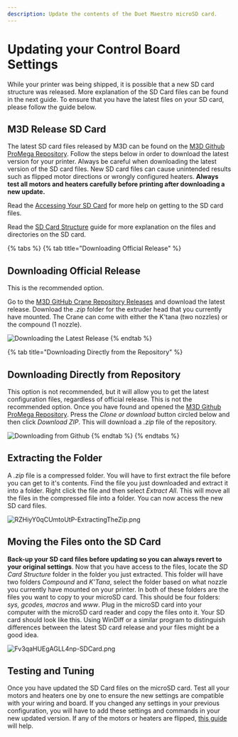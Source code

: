 ```yaml
---
description: Update the contents of the Duet Maestro microSD card.
---
```


# Updating your Control Board Settings

While your printer was being shipped, it is possible that a new SD card structure was released. More explanation of the SD Card files can be found in the next guide. To ensure that you have the latest files on your SD card, please follow the guide below.

## M3D Release SD Card

The latest SD card files released by M3D can be found on the [M3D Github ProMega Repository](https://github.com/PrintM3D/Crane). Follow the steps below in order to download the latest version for your printer. Always be careful when downloading the latest version of the SD card files. New SD card files can cause unintended results such as flipped motor directions or wrongly configured heaters. **Always test all motors and heaters carefully before printing after downloading a new update.**

Read the [Accessing Your SD Card](https://m3d.gitbook.io/promega-docs/getting-started/accessing-your-sd-card) for more help on getting to the SD card files.

Read the [SD Card Structure](https://m3d.gitbook.io/promega-docs/getting-started/sd-card-structure) guide for more explanation on the files and directories on the SD card.

{% tabs %}
{% tab title="Downloading Official Release" %}
## Downloading Official Release

This is the recommended option.

Go to the [M3D GitHub Crane Repository Releases](https://github.com/PrintM3D/Crane/releases) and download the latest release. Download the _.zip_ folder for the extruder head that you currently have mounted. The Crane can come with either the K'tana \(two nozzles\) or the compound \(1 nozzle\).

![Downloading the Latest Release](../.gitbook/assets/wheretoinstallnewsdstuff.png)
{% endtab %}

{% tab title="Downloading Directly from the Repository" %}
## Downloading Directly from Repository

This option is not recommended, but it will allow you to get the latest configuration files, regardless of official release. This is not the recommended option. Once you have found and opened the [M3D Github ProMega Repository](https://github.com/PrintM3D/Crane). Press the _Clone or download_ button circled below and then click _Download ZIP_. This will download a _.zip_ file of the repository.

![Downloading from Github](../.gitbook/assets/s8aq28iyeh4lw9ww-howtodownloadgithub.png)
{% endtab %}
{% endtabs %}

## Extracting the Folder

A _.zip_ file is a compressed folder. You will have to first extract the file before you can get to it's contents. Find the file you just downloaded and extract it into a folder. Right click the file and then select _Extract All_. This will move all the files in the compressed file into a folder. You can now access the new SD card files.

![RZHiyY0qCUmtoUtP-ExtractingTheZip.png](../.gitbook/assets/rzhiyy0qcumtoutp-extractingthezip.png)

## Moving the Files onto the SD Card

**Back-up your SD card files before updating so you can always revert to your original settings**. Now that you have access to the files, locate the _SD Card Structure_ folder in the folder you just extracted. This folder will have two folders _Compound_ and _K'Tana_, select the folder based on what nozzle you currently have mounted on your printer. In both of these folders are the files you want to copy to your microSD card. This should be four folders: _sys, gcodes, macros_ and _www_. Plug in the microSD card into your computer with the microSD card reader and copy the files onto it. Your SD card should look like this. Using WinDiff or a similar program to distinguish differences between the latest SD card release and your files might be a good idea.

![Fv3qaHUEgAGLL4np-SDCard.png](../.gitbook/assets/fv3qahuegagll4np-sdcard.png)

## Testing and Tuning

Once you have updated the SD Card files on the microSD card. Test all your motors and heaters one by one to ensure the new settings are compatible with your wiring and board. If you changed any settings in your previous configuration, you will have to add these settings and commands in your new updated version. If any of the motors or heaters are flipped, [this guide](../firmware-guides/help-my-extruders-are-backwards.md) will help.

